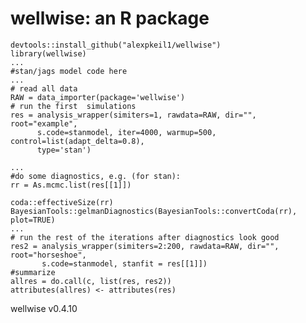 # wellwise: an R package

    devtools::install_github("alexpkeil1/wellwise")
    library(wellwise)
    ... 
    #stan/jags model code here
    ...
    # read all data
    RAW = data_importer(package='wellwise')
    # run the first  simulations
    res = analysis_wrapper(simiters=1, rawdata=RAW, dir="", root="example", 
          s.code=stanmodel, iter=4000, warmup=500, control=list(adapt_delta=0.8), 
          type='stan')

    ... 
    #do some diagnostics, e.g. (for stan):
    rr = As.mcmc.list(res[[1]])

    coda::effectiveSize(rr)
    BayesianTools::gelmanDiagnostics(BayesianTools::convertCoda(rr), plot=TRUE)
    ...
    # run the rest of the iterations after diagnostics look good
    res2 = analysis_wrapper(simiters=2:200, rawdata=RAW, dir="", root="horseshoe",
           s.code=stanmodel, stanfit = res[[1]])
    #summarize
    allres = do.call(c, list(res, res2))
    attributes(allres) <- attributes(res)
       



wellwise v0.4.10